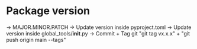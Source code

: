 # Package version
-> MAJOR.MINOR.PATCH
-> Update version inside pyproject.toml
-> Update version inside global_tools/__init__.py
-> Commit + Tag git "git tag vx.x.x" + "git push origin main --tags"